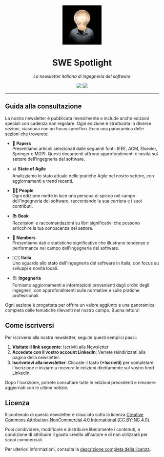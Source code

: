 <div align="center">

![SWE Spotlight](assets/images/logo.jpg)

# SWE Spotlight

*La newsletter italiana di ingegneria del software*

<img src="https://img.shields.io/badge/Edizione-Mensile-green">
<img src="https://img.shields.io/badge/Iscritti-458-blue">

</div>

---

## Guida alla consultazione

La nostra newsletter è pubblicata mensilmente e include anche edizioni speciali con cadenza non regolare. Ogni edizione è strutturata in diverse sezioni, ciascuna con un focus specifico. Ecco una panoramica delle sezioni che troverete:

- 📄 **Papers**  
  Presentiamo articoli selezionati dalle seguenti fonti: IEEE, ACM, Elsevier, Springer e MDPI. Questi documenti offrono approfondimenti e novità sul settore dell'ingegneria del software.

- 📊 **State of Agile**  
  Analizziamo lo stato attuale delle pratiche Agile nel nostro settore, con aggiornamenti e trend recenti.

- 🧑‍💼 **People**  
  Ogni edizione mette in luce una persona di spicco nel campo dell'ingegneria del software, raccontando la sua carriera e i suoi contributi.

- 📚 **Book**  
  Recensioni e raccomandazioni su libri significativi che possono arricchire la tua conoscenza nel settore.

- 🔢 **Numbers**  
  Presentiamo dati e statistiche significative che illustrano tendenze e performance nel campo dell'ingegneria del software.

- 🇮🇹 **Italia**  
  Uno sguardo allo stato dell'ingegneria del software in Italia, con focus su sviluppi e novità locali.

- 🏗️ **Ingegneria**  
  Forniamo aggiornamenti e informazioni provenienti dagli ordini degli ingegneri, con approfondimenti sulle normative e sulle pratiche professionali.

Ogni sezione è progettata per offrire un valore aggiunto e una panoramica completa delle tematiche rilevanti nel nostro campo. Buona lettura!

## Come iscriversi

Per iscriversi alla nostra newsletter, seguite questi semplici passi:

1. **Visitate il link seguente**: [Iscriviti alla Newsletter](https://www.linkedin.com/newsletters/swe-spotlight-7029058375967457280/)
2. **Accedete con il vostro account LinkedIn**: Verrete reindirizzati alla pagina della newsletter.
3. **Iscrivetevi alla newsletter**: Cliccate il tasto **(+Iscriviti)** per completare l'iscrizione e iniziare a ricevere le edizioni direttamente sul vostro feed LinkedIn.

Dopo l'iscrizione, potrete consultare tutte le edizioni precedenti e rimanere aggiornati con le ultime notizie.

## Licenza

Il contenuto di questa newsletter è rilasciato sotto la licenza [Creative Commons Attribution-NonCommercial 4.0 International (CC BY-NC 4.0)](https://creativecommons.org/licenses/by-nc/4.0/).

Puoi condividere, modificare e distribuire liberamente i contenuti, a condizione di attribuire il giusto credito all'autore e di non utilizzarli per scopi commerciali.

Per ulteriori informazioni, consulta la [descrizione completa della licenza](https://creativecommons.org/licenses/by-nc/4.0/).
